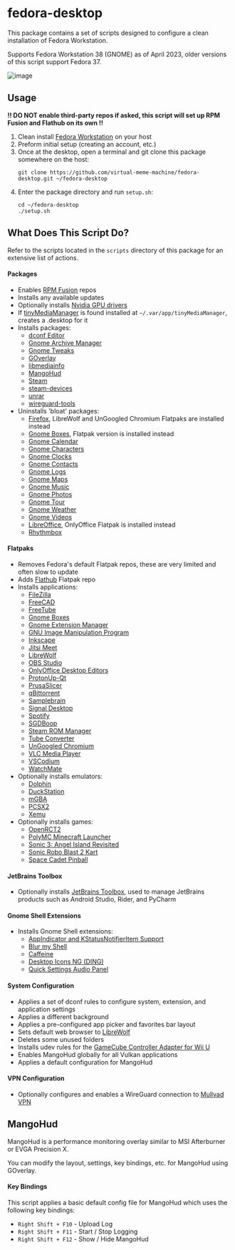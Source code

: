 # fedora-desktop

This package contains a set of scripts designed to configure a clean installation of Fedora Workstation.

Supports Fedora Workstation 38 (GNOME) as of April 2023, older versions of this script support Fedora 37.

![image](https://user-images.githubusercontent.com/46010615/235053773-0e3e8187-b2a6-4347-a583-d0f6c4ec0603.png)


## Usage

**!! DO NOT enable third-party repos if asked, this script will set up RPM Fusion and Flathub on its own !!**

1. Clean install [Fedora Workstation](https://getfedora.org/en/workstation) on your host
2. Preform initial setup (creating an account, etc.)
3. Once at the desktop, open a terminal and git clone this package somewhere on the host:
    ```none
    git clone https://github.com/virtual-meme-machine/fedora-desktop.git ~/fedora-desktop
    ```
4. Enter the package directory and run `setup.sh`:
    ```none
    cd ~/fedora-desktop
    ./setup.sh
    ```

## What Does This Script Do?

Refer to the scripts located in the `scripts` directory of this package for an extensive list of actions.

#### Packages

- Enables [RPM Fusion](https://rpmfusion.org) repos
- Installs any available updates
- Optionally installs [Nvidia GPU drivers](https://rpmfusion.org/Howto/NVIDIA)
- If [tinyMediaManager](https://www.tinymediamanager.org) is found installed at `~/.var/app/tinyMediaManager`, creates a .desktop for it
- Installs packages:
    - [dconf Editor](https://packages.fedoraproject.org/pkgs/dconf-editor/dconf-editor)
    - [Gnome Archive Manager](https://packages.fedoraproject.org/pkgs/file-roller/file-roller)
    - [Gnome Tweaks](https://packages.fedoraproject.org/pkgs/gnome-tweaks/gnome-tweaks)
    - [GOverlay](https://packages.fedoraproject.org/pkgs/goverlay/goverlay)
    - [libmediainfo](https://packages.fedoraproject.org/pkgs/libmediainfo/libmediainfo)
    - [MangoHud](https://packages.fedoraproject.org/pkgs/mangohud/mangohud)
    - [Steam](https://packages.fedoraproject.org/pkgs/steam/steam)
    - [steam-devices](https://packages.fedoraproject.org/pkgs/steam-devices/steam-devices)
    - [unrar](https://packages.fedoraproject.org/pkgs/unrar/unrar)
    - [wireguard-tools](https://packages.fedoraproject.org/pkgs/wireguard-tools/wireguard-tools)
- Uninstalls 'bloat' packages:
    - [Firefox](https://packages.fedoraproject.org/pkgs/firefox/firefox/), LibreWolf and UnGoogled Chromium Flatpaks are installed instead
    - [Gnome Boxes](https://packages.fedoraproject.org/pkgs/gnome-boxes/gnome-boxes), Flatpak version is installed instead
    - [Gnome Calendar](https://packages.fedoraproject.org/pkgs/gnome-calendar/gnome-calendar)
    - [Gnome Characters](https://packages.fedoraproject.org/pkgs/gnome-characters/gnome-characters)
    - [Gnome Clocks](https://packages.fedoraproject.org/pkgs/gnome-clocks/gnome-clocks)
    - [Gnome Contacts](https://packages.fedoraproject.org/pkgs/gnome-contacts/gnome-contacts)
    - [Gnome Logs](https://packages.fedoraproject.org/pkgs/gnome-logs/gnome-logs)
    - [Gnome Maps](https://packages.fedoraproject.org/pkgs/gnome-maps/gnome-maps)
    - [Gnome Music](https://packages.fedoraproject.org/pkgs/gnome-music/gnome-music)
    - [Gnome Photos](https://packages.fedoraproject.org/pkgs/gnome-photos/gnome-photos)
    - [Gnome Tour](https://packages.fedoraproject.org/pkgs/gnome-tour/gnome-tour)
    - [Gnome Weather](https://packages.fedoraproject.org/pkgs/gnome-weather/gnome-weather)
    - [Gnome Videos](https://packages.fedoraproject.org/pkgs/totem/totem)
    - [LibreOffice](https://packages.fedoraproject.org/pkgs/libreoffice/libreoffice), OnlyOffice Flatpak is installed instead
    - [Rhythmbox](https://packages.fedoraproject.org/pkgs/rhythmbox/rhythmbox)

#### Flatpaks

- Removes Fedora's default Flatpak repos, these are very limited and often slow to update
- Adds [Flathub](https://flathub.org) Flatpak repo
- Installs applications:
    - [FileZilla](https://flathub.org/apps/org.filezillaproject.Filezilla)
    - [FreeCAD](https://flathub.org/apps/org.freecadweb.FreeCAD)
    - [FreeTube](https://flathub.org/apps/io.freetubeapp.FreeTube)
    - [Gnome Boxes](https://flathub.org/apps/org.gnome.Boxes)
    - [Gnome Extension Manager](https://flathub.org/apps/com.mattjakeman.ExtensionManager)
    - [GNU Image Manipulation Program](https://flathub.org/apps/org.gimp.GIMP)
    - [Inkscape](https://flathub.org/apps/org.inkscape.Inkscape)
    - [Jitsi Meet](https://flathub.org/apps/org.jitsi.jitsi-meet)
    - [LibreWolf](https://flathub.org/apps/io.gitlab.librewolf-community)
    - [OBS Studio](https://flathub.org/apps/com.obsproject.Studio)
    - [OnlyOffice Desktop Editors](https://flathub.org/apps/org.onlyoffice.desktopeditors)
    - [ProtonUp-Qt](https://flathub.org/apps/net.davidotek.pupgui2)
    - [PrusaSlicer](https://flathub.org/apps/com.prusa3d.PrusaSlicer)
    - [qBittorrent](https://flathub.org/apps/org.qbittorrent.qBittorrent)
    - [Samplebrain](https://flathub.org/apps/org.thentrythis.Samplebrain)
    - [Signal Desktop](https://flathub.org/apps/org.signal.Signal)
    - [Spotify](https://flathub.org/apps/com.spotify.Client)
    - [SGDBoop](https://flathub.org/apps/com.steamgriddb.SGDBoop)
    - [Steam ROM Manager](https://flathub.org/apps/com.steamgriddb.steam-rom-manager)
    - [Tube Converter](https://flathub.org/apps/org.nickvision.tubeconverter)
    - [UnGoogled Chromium](https://flathub.org/apps/com.github.Eloston.UngoogledChromium)
    - [VLC Media Player](https://flathub.org/apps/org.videolan.VLC)
    - [VSCodium](https://flathub.org/apps/com.vscodium.codium)
    - [WatchMate](https://flathub.org/apps/io.gitlab.azymohliad.WatchMate)
- Optionally installs emulators:
    - [Dolphin](https://flathub.org/apps/org.DolphinEmu.dolphin-emu)
    - [DuckStation](https://flathub.org/apps/org.duckstation.DuckStation)
    - [mGBA](https://flathub.org/apps/io.mgba.mGBA)
    - [PCSX2](https://flathub.org/apps/net.pcsx2.PCSX2)
    - [Xemu](https://flathub.org/apps/org.ppsspp.PPSSPP)
- Optionally installs games:
    - [OpenRCT2](https://flathub.org/apps/io.openrct2.OpenRCT2)
    - [PolyMC Minecraft Launcher](https://flathub.org/apps/org.polymc.PolyMC)
    - [Sonic 3: Angel Island Revisited](https://flathub.org/apps/org.sonic3air.Sonic3AIR)
    - [Sonic Robo Blast 2 Kart](https://flathub.org/apps/org.srb2.SRB2Kart)
    - [Space Cadet Pinball](https://flathub.org/apps/com.github.k4zmu2a.spacecadetpinball)

#### JetBrains Toolbox

- Optionally installs [JetBrains Toolbox](https://www.jetbrains.com/toolbox-app), used to manage JetBrains products such as Android Studio, Rider, and PyCharm

#### Gnome Shell Extensions

- Installs Gnome Shell extensions:
    - [AppIndicator and KStatusNotifierItem Support](https://extensions.gnome.org/extension/615/appindicator-support)
    - [Blur my Shell](https://extensions.gnome.org/extension/3193/blur-my-shell)
    - [Caffeine](https://extensions.gnome.org/extension/517/caffeine)
    - [Desktop Icons NG (DING)](https://extensions.gnome.org/extension/2087/desktop-icons-ng-ding)
    - [Quick Settings Audio Panel](https://extensions.gnome.org/extension/5940/quick-settings-audio-panel)

#### System Configuration

- Applies a set of dconf rules to configure system, extension, and application settings
- Applies a different background
- Applies a pre-configured app picker and favorites bar layout
- Sets default web browser to [LibreWolf](https://librewolf.net)
- Deletes some unused folders
- Installs udev rules for the [GameCube Controller Adapter for Wii U](https://wiki.dolphin-emu.org/index.php?title=How_to_use_the_Official_GameCube_Controller_Adapter_for_Wii_U_in_Dolphin#Linux)
- Enables MangoHud globally for all Vulkan applications
- Applies a default configuration for MangoHud

#### VPN Configuration

- Optionally configures and enables a WireGuard connection to [Mullvad VPN](https://mullvad.net)

## MangoHud

MangoHud is a performance monitoring overlay similar to MSI Afterburner or EVGA Precision X.

You can modify the layout, settings, key bindings, etc. for MangoHud using GOverlay.

#### Key Bindings

This script applies a basic default config file for MangoHud which uses the following key bindings:

- `Right Shift + F10` - Upload Log
- `Right Shift + F11` - Start / Stop Logging
- `Right Shift + F12` - Show / Hide MangoHud
